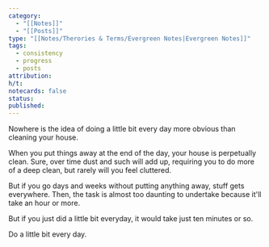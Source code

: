 ```yaml
---
category:
  - "[[Notes]]"
  - "[[Posts]]"
type: "[[Notes/Therories & Terms/Evergreen Notes|Evergreen Notes]]"
tags:
  - consistency
  - progress
  - posts
attribution: 
h/t: 
notecards: false
status: 
published:
---
```

Nowhere is the idea of doing a little bit every day more obvious than cleaning your house.

When you put things away at the end of the day, your house is perpetually clean. Sure, over time dust and such will add up, requiring you to do more of a deep clean, but rarely will you feel cluttered.

But if you go days and weeks without putting anything away, stuff gets everywhere. Then, the task is almost too daunting to undertake because it'll take an hour or more.

But if you just did a little bit everyday, it would take just ten minutes or so.

Do a little bit every day.